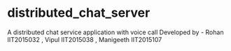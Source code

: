 # distributed_chat_server
A distributed chat service application with voice call 
Developed by - Rohan IIT2015032 , Vipul IIT2015038 , Manigeeth IIT2015107
